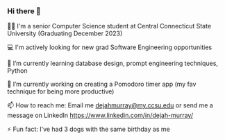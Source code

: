 ### Hi there 👋

:woman_student: I'm a senior Computer Science student at Central Connecticut State University (Graduating December 2023)  

:computer: I'm actively looking for new grad Software Engineering opportunities  

🌱  I’m currently learning database design, prompt engineering techniques, Python  

🔭  I’m currently working on creating a Pomodoro timer app (my fav technique for being more productive)  

📫  How to reach me: Email me dejahmurray@my.ccsu.edu or send me a message on LinkedIn https://www.linkedin.com/in/dejah-murray/  

⚡  Fun fact: I've had 3 dogs with the same birthday as me  


<!--
**djzm1956/djzm1956** is a ✨ _special_ ✨ repository because its `README.md` (this file) appears on your GitHub profile.

Here are some ideas to get you started:

- 🔭 I’m currently working on ...
- 🌱 I’m currently learning ...
- 👯 I’m looking to collaborate on ...
- 🤔 I’m looking for help with ...
- 💬 Ask me about ...
- 📫 How to reach me: ...
- 😄 Pronouns: ...
- ⚡ Fun fact: ...
-->
